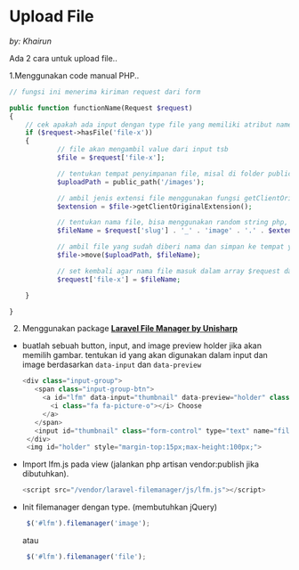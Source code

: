 # Upload File

_by: Khairun_

Ada 2 cara untuk upload file..

1.Menggunakan code manual PHP.. 

```php
// fungsi ini menerima kiriman request dari form

public function functionName(Request $request)
{
    // cek apakah ada input dengan type file yang memiliki atribut name="file-x"
    if ($request->hasFile('file-x')) 
    {
            // file akan mengambil value dari input tsb
            $file = $request['file-x'];            

            // tentukan tempat penyimpanan file, misal di folder public/images
            $uploadPath = public_path('/images');

            // ambil jenis extensi file menggunakan fungsi getClientOriginalExtension() yang disediakan laravel
            $extension = $file->getClientOriginalExtension();

            // tentukan nama file, bisa menggunakan random string php, atau agar unik, menggunakan slug halaman
            $fileName = $request['slug'] . '_' . 'image' . '.' . $extension;

            // ambil file yang sudah diberi nama dan simpan ke tempat yg sudah diset sebelumnya
            $file->move($uploadPath, $fileName);

            // set kembali agar nama file masuk dalam array $request dari form 
            $request['file-x'] = $fileName;

    }

}
```

2. Menggunakan package [**Laravel File Manager by Unisharp**](https://unisharp.github.io/laravel-filemanager/)

* buatlah sebuah button, input, and image preview holder jika akan memilih gambar. tentukan id yang akan digunakan dalam input dan image berdasarkan `data-input` dan `data-preview`

  ```php
  <div class="input-group">
     <span class="input-group-btn">
       <a id="lfm" data-input="thumbnail" data-preview="holder" class="btn btn-primary">
         <i class="fa fa-picture-o"></i> Choose
       </a>
     </span>
     <input id="thumbnail" class="form-control" type="text" name="filepath">
   </div>
   <img id="holder" style="margin-top:15px;max-height:100px;">
  ```

* Import lfm.js pada view \(jalankan php artisan vendor:publish jika dibutuhkan\).

  ```php
  <script src="/vendor/laravel-filemanager/js/lfm.js"></script>
  ```

* Init filemanager dengan type. \(membutuhkan jQuery\)
  ```js
   $('#lfm').filemanager('image');
  ```

  atau

  ```js
   $('#lfm').filemanager('file');
  ```



